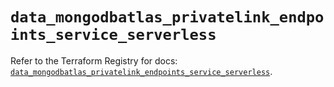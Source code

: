 # `data_mongodbatlas_privatelink_endpoints_service_serverless`

Refer to the Terraform Registry for docs: [`data_mongodbatlas_privatelink_endpoints_service_serverless`](https://registry.terraform.io/providers/mongodb/mongodbatlas/1.16.2/docs/data-sources/privatelink_endpoints_service_serverless).
